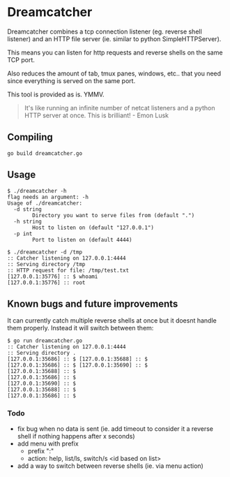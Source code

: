# Dreamcatcher

Dreamcatcher combines a tcp connection listener (eg. reverse shell listener) and an HTTP file server (ie. similar to python SimpleHTTPServer).

This means you can listen for http requests and reverse shells on the same TCP port.

Also reduces the amount of tab, tmux panes, windows, etc.. that you need since everything is served on the same port.

This tool is provided as is. YMMV.

> It's like running an infinite number of netcat listeners and a python HTTP server at once. This is brilliant!
> \- Emon Lusk 


## Compiling

```
go build dreamcatcher.go
```

## Usage

```
$ ./dreamcatcher -h
flag needs an argument: -h
Usage of ./dreamcatcher:
  -d string
        Directory you want to serve files from (default ".")
  -h string
        Host to listen on (default "127.0.0.1")
  -p int
        Port to listen on (default 4444)
```

```
$ ./dreamcatcher -d /tmp
:: Catcher listening on 127.0.0.1:4444
:: Serving directory /tmp
:: HTTP request for file: /tmp/test.txt
[127.0.0.1:35776] :: $ whoami
[127.0.0.1:35776] :: root
```

## Known bugs and future improvements

It can currently catch multiple reverse shells at once but it doesnt handle them properly. Instead it will switch between them:
```
$ go run dreamcatcher.go
:: Catcher listening on 127.0.0.1:4444
:: Serving directory .
[127.0.0.1:35686] :: $ [127.0.0.1:35688] :: $
[127.0.0.1:35686] :: $ [127.0.0.1:35690] :: $
[127.0.0.1:35688] :: $
[127.0.0.1:35686] :: $
[127.0.0.1:35690] :: $
[127.0.0.1:35688] :: $
[127.0.0.1:35686] :: $
```

### Todo

- fix bug when no data is sent (ie. add timeout to consider it a reverse shell if nothing happens after x seconds)
- add menu with prefix
    - prefix ":"
    - action: help, list/ls, switch/s \<id based on list\>
- add a way to switch between reverse shells (ie. via menu action)
